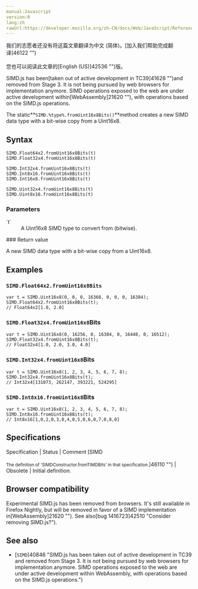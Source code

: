```yaml
---
manual:Javascript
version:0
lang:zh
rawUrl:https://developer.mozilla.org/zh-CN/docs/Web/JavaScript/Reference/Global_Objects/SIMD/fromUint16x8Bits
---
```




<bdi>我们的志愿者还没有将这篇文章翻译为<bdi>中文 (简体)</bdi>。[加入我们帮助完成翻译]46122 "")<br></br>您也可以阅读此文章的[English (US)]42536 "")版。</bdi>






SIMD.js has been[taken out of active development in TC39]41628 "")and removed from Stage 3. It is not being pursued by web browsers for implementation anymore. SIMD operations exposed to the web are under active development within[WebAssembly]21620 ""), with operations based on the SIMD.js operations.



The static**`SIMD.%type%.fromUint16x8Bits()`**method creates a new SIMD data type with a bit-wise copy from a Uint16x8.


## Syntax<a name="Syntax"></a>

```
SIMD.Float64x2.fromUint16x8Bits(t)
SIMD.Float32x4.fromUint16x8Bits(t)

SIMD.Int32x4.fromUint16x8Bits(t)
SIMD.Int8x16.fromUint16x8Bits(t)
SIMD.Int16x8.fromUint16x8Bits(t)

SIMD.Uint32x4.fromUint16x8Bits(t) 
SIMD.Uint8x16.fromUint16x8Bits(t)

```

### Parameters<a name="Parameters"></a>
<dl><dt id=''>`t`</dt><dd>A Uint16x8 SIMD type to convert from (bitwise).</dd></dl>
### Return value<a name="Return_value"></a>


A new SIMD data type with a bit-wise copy from a Uint16x8.


## Examples<a name="Examples"></a>

### `SIMD.Float64x2.fromUint16x8Bits`<a name="SIMD.Float64x2.fromUint16x8Bits"></a>

```
var t = SIMD.Uint16x8(0, 0, 0, 16368, 0, 0, 0, 16384);
SIMD.Float64x2.fromUint16x8Bits(t);
// Float64x2[1.0, 2.0]
```

### `SIMD.Float32x4.fromUint16x8`Bits<a name="SIMD.Float32x4.fromUint16x8Bits"></a>

```
var t = SIMD.Uint16x8(0, 16256, 0, 16384, 0, 16448, 0, 16512);
SIMD.Float32x4.fromUint16x8Bits(t);
// Float32x4[1.0, 2.0, 3.0, 4.0]
```

### `SIMD.Int32x4.fromUint16x8`Bits<a name="SIMD.Int32x4.fromUint16x8Bits"></a>

```
var t = SIMD.Uint16x8(1, 2, 3, 4, 5, 6, 7, 8);
SIMD.Int32x4.fromUint16x8Bits(t);
// Int32x4[131073, 262147, 393221, 524295]
```

### `SIMD.Int8x16.fromUint16x8`Bits<a name="SIMD.Int8x16.fromUint16x8Bits"></a>

```
var t = SIMD.Uint16x8(1, 2, 3, 4, 5, 6, 7, 8);
SIMD.Int8x16.fromUint16x8Bits(t);
// Int8x16[1,0,2,0,3,0,4,0,5,0,6,0,7,0,8,0]
```

## Specifications<a name="Specifications"></a>

Specification | Status | Comment 
[SIMD<br></br><small>The definition of &#39;SIMDConstructor.fromTIMDBits&#39; in that specification.</small>]46110 "") | Obsolete | Initial definition. 


## Browser compatibility<a name="Browser_compatibility"></a>


Experimental SIMD.js has been removed from browsers. It&#39;s still available in Firefox Nightly, but will be removed in favor of a SIMD implementation in[WebAssembly]21620 ""). See also[bug 1416723]42510 "Consider removing SIMD.js?").


## See also<a name="See_also"></a>

* [`SIMD`]40846 "SIMD.js has been taken out of active development in TC39 and removed from Stage 3. It is not being pursued by web browsers for implementation anymore. SIMD operations exposed to the web are under active development within WebAssembly, with operations based on the SIMD.js operations.")



